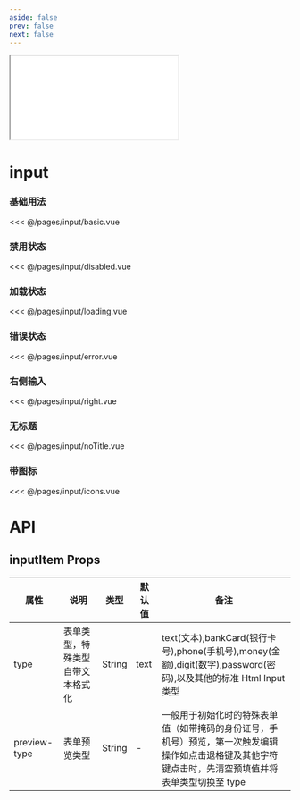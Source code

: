 ```yaml
---
aside: false
prev: false
next: false
---
```


<div class="mobile-model">
  <iframe
    class="model-iframe"
    src="/pages/input-demo"
  >
  </iframe>
</div>

# input

### 基础用法

<<< @/pages/input/basic.vue

### 禁用状态

<<< @/pages/input/disabled.vue

### 加载状态

<<< @/pages/input/loading.vue

### 错误状态

<<< @/pages/input/error.vue

### 右侧输入

<<< @/pages/input/right.vue

### 无标题

<<< @/pages/input/noTitle.vue

### 带图标

<<< @/pages/input/icons.vue

# API

## inputItem Props

| 属性         | 说明                             | 类型   | 默认值 | 备注                                                                                                                                                  |
| ------------ | -------------------------------- | ------ | ------ | ----------------------------------------------------------------------------------------------------------------------------------------------------- |
| type         | 表单类型，特殊类型自带文本格式化 | String | text   | text(文本),bankCard(银行卡号),phone(手机号),money(金额),digit(数字),password(密码),以及其他的标准 Html Input 类型                                     |
| preview-type | 表单预览类型                     | String | -      | 一般用于初始化时的特殊表单值（如带掩码的身份证号，手机号）预览，第一次触发编辑操作如点击退格键及其他字符键点击时，先清空预填值并将表单类型切换至 type |
